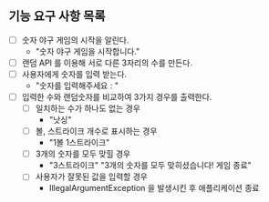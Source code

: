 ## 기능 요구 사항 목록

- [ ] 숫자 야구 게임의 시작을 알린다.
  - "숫자 야구 게임을 시작합니다."
- [ ] 랜덤 API 를 이용해 서로 다른 3자리의 수를 만든다.
- [ ] 사용자에게 숫자를 입력 받는다.
  - "숫자를 입력해주세요 : "
- [ ] 입력한 수와 랜덤숫자를 비교하여 3가지 경우를 출력한다.
  - [ ] 일치하는 수가 하나도 없는 경우
    - "낫싱"
  - [ ] 볼, 스트라이크 개수로 표시하는 경우 
    - "1볼 1스트라이크"
  - [ ] 3개의 숫자를 모두 맞힐 경우 
    - "3스트라이크" "3개의 숫자를 모두 맞히셨습니다! 게임 종료"
  - [ ] 사용자가 잘못된 값을 입력할 경우 
    - IllegalArgumentException 을 발생시킨 후 애플리케이션 종료